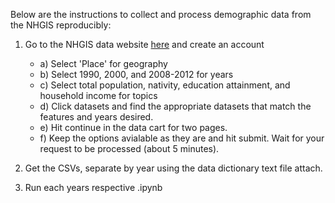 Below are the instructions to collect and process demographic data from the NHGIS reproducibly:

1) Go to the NHGIS data website [here](https://data2.nhgis.org/main) and create an account
    - a) Select 'Place' for geography
    - b) Select 1990, 2000, and 2008-2012 for years
    - c) Select total population, nativity, education attainment, and household income for topics
    - d) Click datasets and find the appropriate datasets that match the features and years desired. 
    - e) Hit continue in the data cart for two pages. 
    - f) Keep the options avialable as they are and hit submit. Wait for your request to be processed (about 5 minutes). 

2) Get the CSVs, separate by year using the data dictionary text file attach. 

3) Run each years respective .ipynb
